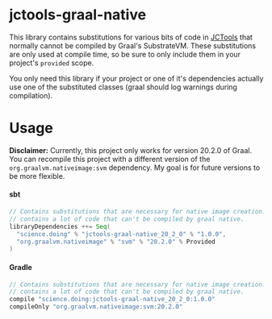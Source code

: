 # jctools-graal-native

This library contains substitutions for various bits of code in [JCTools](https://github.com/JCTools/JCTools) that normally cannot be compiled by Graal's SubstrateVM. These substitutions are only used at compile time, so be sure to only include them in your project's `provided` scope.

You only need this library if your project or one of it's dependencies actually use one of the substituted classes (graal should log warnings during compilation).

# Usage

**Disclaimer:** Currently, this project only works for version 20.2.0 of Graal. You can recompile this project with a different version of the `org.graalvm.nativeimage:svm` dependency. My goal is for future versions to be more flexible. 

#### sbt

```sbt
// Contains substitutions that are necessary for native image creation. These substitutions are required since JCTools
// contains a lot of code that can't be compiled by graal native.
libraryDependencies ++= Seq(
  "science.doing" % "jctools-graal-native_20_2_0" % "1.0.0",
  "org.graalvm.nativeimage" % "svm" % "20.2.0" % Provided
)
```

#### Gradle

```groovy
// Contains substitutions that are necessary for native image creation. These substitutions are required since JCTools
// contains a lot of code that can't be compiled by graal native.
compile "science.doing:jctools-graal-native_20_2_0:1.0.0"
compileOnly "org.graalvm.nativeimage:svm:20.2.0"
```

